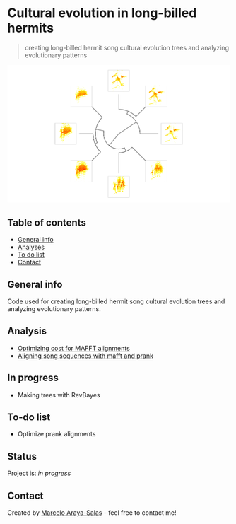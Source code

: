 
# Cultural evolution in long-billed hermits

> creating long-billed hermit song cultural evolution trees and analyzing evolutionary patterns

![Example figure](./img/example_fig.png)

## Table of contents
* [General info](#general-info)
* [Analyses](#Analyses)
* [To do list](#to-do-list)
* [Contact](#contact)

## General info

Code used for creating long-billed hermit song cultural evolution trees and analyzing evolutionary patterns.

## Analysis

* [Optimizing cost for MAFFT alignments](https://rpubs.com/marcelo-araya-salas/601010)
* [Aligning song sequences with mafft and prank](https://rpubs.com/marcelo-araya-salas/601065)

## In progress

* Making trees with RevBayes

## To-do list

* Optimize prank alignments

## Status
Project is: _in progress_

## Contact
Created by [Marcelo Araya-Salas](https://marceloarayasalas.weebly.com/) - feel free to contact me!
